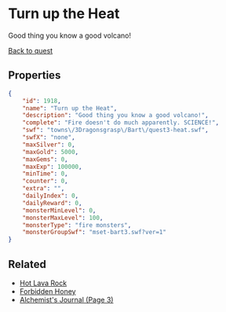 # Turn up the Heat

Good thing you know a good volcano!

[Back to quest](../quests.md)

## Properties

```json
{
    "id": 1918,
    "name": "Turn up the Heat",
    "description": "Good thing you know a good volcano!",
    "complete": "Fire doesn't do much apparently. SCIENCE!",
    "swf": "towns\/3Dragonsgrasp\/Bart\/quest3-heat.swf",
    "swfX": "none",
    "maxSilver": 0,
    "maxGold": 5000,
    "maxGems": 0,
    "maxExp": 100000,
    "minTime": 0,
    "counter": 0,
    "extra": "",
    "dailyIndex": 0,
    "dailyReward": 0,
    "monsterMinLevel": 0,
    "monsterMaxLevel": 100,
    "monsterType": "fire monsters",
    "monsterGroupSwf": "mset-bart3.swf?ver=1"
}
```

## Related

- [Hot Lava Rock](../items/20786-hot-lava-rock.md)
- [Forbidden Honey](../items/20787-forbidden-honey.md)
- [Alchemist's Journal (Page 3)](../items/20793-alchemist-s-journal-page-3.md)

